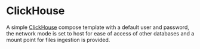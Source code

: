 # ClickHouse

A simple [ClickHouse](https://clickhouse.com/) compose template with a default user and password, the network mode is set to host for ease of access of other databases and a mount point for files ingestion is provided.